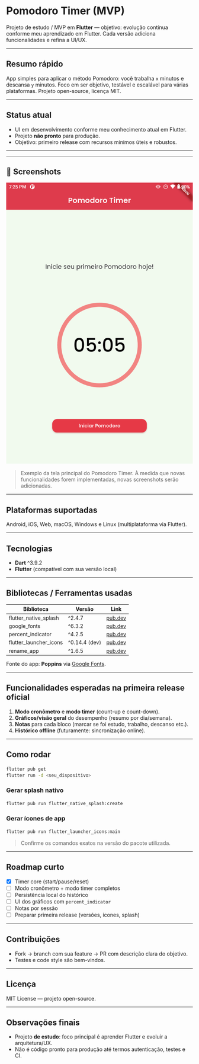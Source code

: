 # Pomodoro Timer (MVP)

Projeto de estudo / MVP em **Flutter** — objetivo: evolução contínua conforme meu aprendizado em Flutter. Cada versão adiciona funcionalidades e refina a UI/UX.

---

## Resumo rápido
App simples para aplicar o método Pomodoro: você trabalha `x` minutos e descansa `y` minutos. Foco em ser objetivo, testável e escalável para várias plataformas. Projeto open-source, licença MIT.

---

## Status atual
- UI em desenvolvimento conforme meu conhecimento atual em Flutter.  
- Projeto **não pronto** para produção.  
- Objetivo: primeiro release com recursos mínimos úteis e robustos.

---

---

## 📸 Screenshots

![Pomodoro Timer - Home](assets/screenshots/screenshot1.png)

> Exemplo da tela principal do Pomodoro Timer. À medida que novas funcionalidades forem implementadas, novas screenshots serão adicionadas.


---

## Plataformas suportadas
Android, iOS, Web, macOS, Windows e Linux (multiplataforma via Flutter).  

---

## Tecnologias
- **Dart** ^3.9.2  
- **Flutter** (compatível com sua versão local)  

---

## Bibliotecas / Ferramentas usadas

| Biblioteca | Versão | Link |
|------------|--------|------|
| flutter_native_splash | ^2.4.7 | [pub.dev](https://pub.dev/packages/flutter_native_splash) |
| google_fonts | ^6.3.2 | [pub.dev](https://pub.dev/packages/google_fonts) |
| percent_indicator | ^4.2.5 | [pub.dev](https://pub.dev/packages/percent_indicator) |
| flutter_launcher_icons | ^0.14.4 (dev) | [pub.dev](https://pub.dev/packages/flutter_launcher_icons) |
| rename_app | ^1.6.5 | [pub.dev](https://pub.dev/packages/rename_app) |

Fonte do app: **Poppins** via [Google Fonts](https://fonts.google.com/specimen/Poppins).

---

## Funcionalidades esperadas na primeira release oficial
1. **Modo cronômetro** e **modo timer** (count-up e count-down).  
2. **Gráficos/visão geral** do desempenho (resumo por dia/semana).  
3. **Notas** para cada bloco (marcar se foi estudo, trabalho, descanso etc.).  
4. **Histórico offline** (futuramente: sincronização online).

---

## Como rodar
```bash
flutter pub get
flutter run -d <seu_dispositivo>
````

### Gerar splash nativo

```bash
flutter pub run flutter_native_splash:create
```

### Gerar ícones de app

```bash
flutter pub run flutter_launcher_icons:main
```

> Confirme os comandos exatos na versão do pacote utilizada.

---

## Roadmap curto

* [x] Timer core (start/pause/reset)
* [ ] Modo cronômetro + modo timer completos
* [ ] Persistência local do histórico
* [ ] UI dos gráficos com `percent_indicator`
* [ ] Notas por sessão
* [ ] Preparar primeira release (versões, ícones, splash)

---

## Contribuições

* Fork → branch com sua feature → PR com descrição clara do objetivo.
* Testes e code style são bem-vindos.

---

## Licença

MIT License — projeto open-source.

---

## Observações finais

* Projeto **de estudo**: foco principal é aprender Flutter e evoluir a arquitetura/UX.
* Não é código pronto para produção até termos autenticação, testes e CI.

